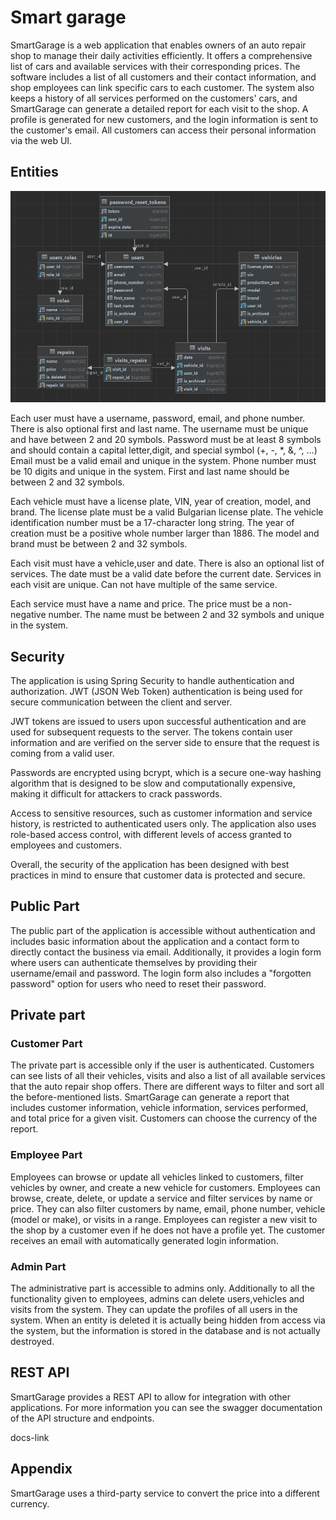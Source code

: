 # Smart garage

SmartGarage is a web application that enables owners of an auto repair shop to manage their daily activities
efficiently. It offers a comprehensive list of cars and available services with their corresponding prices.
The software includes a list of all customers and their contact information, and shop employees can link specific
cars to each customer. The system also keeps a history of all services performed on the customers' cars, and
SmartGarage can generate a detailed report for each visit to the shop. A profile is generated for new customers, and the
login information is sent to the customer's email. All customers can access their personal information via the web UI.

## Entities

![img.png](databaseScripts/database-diagram.png)

Each user must have a username, password, email, and phone number. There is also optional first and last name.
The username must be unique and have between 2 and 20 symbols.
Password must be at least 8 symbols and should contain a capital letter,digit, and special symbol (+, -, *, &, ^, …)
Email must be a valid email and unique in the system.
Phone number must be 10 digits and unique in the system.
First and last name should be between 2 and 32 symbols.

Each vehicle must have a license plate, VIN, year of creation, model, and brand.
The license plate must be a valid Bulgarian license plate.
The vehicle identification number must be a 17-character long string.
The year of creation must be a positive whole number larger than 1886.
The model and brand must be between 2 and 32 symbols.

Each visit must have a vehicle,user and date. There is also an optional list of services.
The date must be a valid date before the current date.
Services in each visit are unique. Can not have multiple of the same service.

Each service must have a name and price.
The price must be a non-negative number.
The name must be between 2 and 32 symbols and unique in the system.

## Security

The application is using Spring Security to handle authentication and authorization. JWT (JSON Web Token)
authentication is being used for secure communication between the client and server.

JWT tokens are issued to users upon successful authentication and are used for subsequent requests to the server.
The tokens contain user information and are verified on the server side to ensure that the request is coming from
a valid user.

Passwords are encrypted using bcrypt, which is a secure one-way hashing algorithm that is designed to be slow
and computationally expensive, making it difficult for attackers to crack passwords.

Access to sensitive resources, such as customer information and service history, is restricted to authenticated
users only. The application also uses role-based access control, with different levels of access granted to employees
and customers.

Overall, the security of the application has been designed with best practices in mind to ensure that customer
data is protected and secure.

## Public Part

The public part of the application is accessible without authentication and includes basic information about
the application and a contact form to directly contact the business via email. Additionally, it provides a login
form where users can authenticate themselves by providing their username/email and password. The login form also
includes a "forgotten password" option for users who need to reset their password.

## Private part

### Customer Part

The private part is accessible only if the user is authenticated. Customers can see lists of all their vehicles,
visits and also a list of all available services that the auto repair shop offers. There are different ways to filter
and
sort all the before-mentioned lists. SmartGarage can generate a report that includes customer information,
vehicle information, services performed, and total price for a given visit. Customers can choose the currency of the
report.

### Employee Part

Employees can browse or update all vehicles linked to customers, filter vehicles by owner, and create a new vehicle
for customers. Employees can browse, create, delete, or update a service and filter services by name or price.
They can also filter customers by name, email, phone number, vehicle (model or make), or visits in a range.
Employees can register a new visit to the shop by a customer even if he does not have a profile yet.
The customer receives an email with automatically generated login information.

### Admin Part

The administrative part is accessible to admins only. Additionally to all the functionality given to employees,
admins can delete users,vehicles and visits from the system. They can update the profiles of all users in the system.
When an entity is deleted it is actually being hidden from access via the system, but the information is stored
in the database and is not actually destroyed.

## REST API

SmartGarage provides a REST API to allow for integration with other applications. For more information you can
see the swagger documentation of the API structure and endpoints.

docs-link

## Appendix

SmartGarage uses a third-party service to convert the price into a different currency.